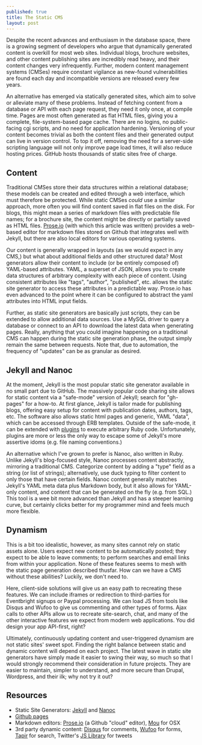 ```yaml
---
published: true
title: The Static CMS
layout: post
---
```


Despite the recent advances and enthusiasm in the database space, there is a growing segment of developers who argue that dynamically generated content is overkill for most web sites. Individual blogs, brochure websites, and other content publishing sites are incredibly read heavy, and their content changes very infrequently. Further, modern content management systems (CMSes) require constant vigilance as new-found vulnerabilities are found each day and incompatible versions are released every few years.

An alternative has emerged via statically generated sites, which aim to solve or alleviate many of these problems. Instead of fetching content from a database or API with each page request, they need it only once, at compile time. Pages are most often generated as flat HTML files, giving you a complete, file-system-based page cache. There are no logins, no public-facing cgi scripts, and no need for application hardening. Versioning of your content becomes trivial as both the content files and their generated output can live in version control. To top it off, removing the need for a server-side scripting language will not only improve page load times, it will also reduce hosting prices. GitHub hosts thousands of static sites free of charge.

## Content

Traditional CMSes store their data structures within a relational database; these models can be created and edited through a web interface, which must therefore be protected. While static CMSes *could* use a similar approach, more often you will find content saved in flat files on the disk. For blogs, this might mean a series of markdown files with predictable file names; for a brochure site, the content might be directly or partially saved as HTML files. [Prose.io](http://prose.io) (with which this article was written) provides a web-based editor for markdown files stored on Github that integrates well with Jekyll, but there are also local editors for various operating systems. 

Our content is generally wrapped in layouts (as we would expect in any CMS,) but what about additional fields and other structured data? Most generators allow their content to include (or be entirely composed of) YAML-based attributes. YAML, a superset of JSON, allows you to create data structures of arbitrary complexity with each piece of content. Using consistent attributes like "tags", "author", "published", etc. allows the static site generator to access these attributes in a predictable way. Prose.io has even advanced to the point where it can be configured to abstract the yaml attributes into HTML input fields.

Further, as static site generators are basically just scripts, they can be extended to allow additional data sources. Use a MySQL driver to query a database or connect to an API to download the latest data when generating pages. Really, anything that you could imagine happening on a traditional CMS can happen during the static site generation phase, the output simply remain the same between requests. Note that, due to automation, the frequency of "updates" can be as granular as desired.

## Jekyll and Nanoc

At the moment, Jekyll is the most popular static site generator available in no small part due to GitHub. The massively popular code sharing site allows for static content via a "safe-mode" version of Jekyll; search for "gh-pages" for a how-to. At first glance, Jekyll is tailor made for publishing blogs, offering easy setup for content with publication dates, authors, tags, etc. The software also allows static html pages and generic, YAML "data", which can be accessed through ERB templates. Outside of the safe-mode, it can be extended with [plugins](http://jekyllrb.com/docs/plugins/) to execute arbitrary Ruby code. Unfortunately, plugins are more or less the only way to escape some of Jekyll's more assertive idoms (e.g. file naming conventions.)

An alternative which I've grown to prefer is Nanoc, also written in Ruby. Unlike Jekyll's blog-focused style, Nanoc processes content abstractly, mirroring a traditional CMS. Categorize content by adding a "type" field as a string (or list of strings); alternatively, use duck typing to filter content to only those that have certain fields. Nanoc content generally matches Jekyll's YAML meta data plus Markdown body, but it also allows for YAML-only content, and content that can be generated on the fly (e.g. from SQL.) This tool is a wee bit more advanced than Jekyll and has a steeper learning curve, but certainly clicks better for my programmer mind and feels much more flexible.

## Dynamism

This is a bit too idealistic, however, as many sites cannot rely on static assets alone. Users expect new content to be automatically posted; they expect to be able to leave comments; to perform searches and email links from within your application. None of these features seems to mesh with the static page generation described thusfar. How can we have a CMS without these abilities? Luckily, we don't need to.

Here, client-side solutions will give us an easy path to recreating these features. We can include iframes or redirection to third-parties for Eventbright signups or Paypal processing. We can load JS from tools like Disqus and Wufoo to give us commenting and other types of forms. Ajax calls to other APIs allow us to recreate site-search, chat, and many of the other interactive features we expect from modern web applications. You did design your app API-first, right?

Ultimately, continuously updating content and user-triggered dynamism are not static sites' sweet spot. Finding the right balance between static and dynamic content will depend on each project. The latest wave in static site generators have simply made it easier to swing their way, so much so that I would strongly recommend their consideration in future projects. They are easier to maintain, simpler to understand, and more secure than Drupal, Wordpress, and their ilk; why not try it out?

## Resources

* Static Site Generators: [Jekyll](http://jekyllrb.com/) and [Nanoc](http://nanoc.ws/)
* [Github pages](http://pages.github.com/)
* Markdown editors: [Prose.io](http://prose.io) (a Github "cloud" editor), [Mou](http://mouapp.com/) for OSX
* 3rd party dynamic content: [Disqus](http://disqus.com/) for comments, [Wufoo](http://www.wufoo.com/) for forms, [Tapir](http://tapirgo.com/) for search, Twitter's [JS Library](https://dev.twitter.com/docs/tfw-javascript) for tweets